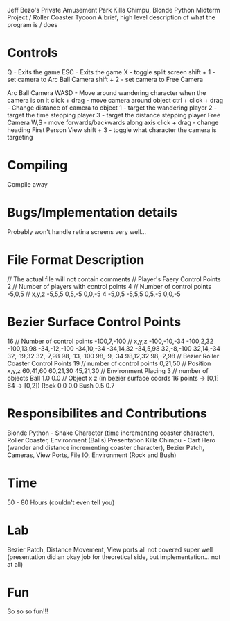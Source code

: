 Jeff Bezo's Private Amusement Park
Killa Chimpu, Blonde Python
Midterm Project / Roller Coaster Tycoon
A brief, high level description of what the program is / does

# Controls #
Q - Exits the game
ESC - Exits the game
X - toggle split screen
shift + 1 - set camera to Arc Ball Camera
shift + 2 - set camera to Free Camera

Arc Ball Camera
    WASD - Move around wandering character when the camera is on it
    click + drag - move camera around object
    ctrl + click + drag - Change distance of camera to object
    1 - target the wandering player
    2 - target the time stepping player
    3 - target the distance stepping player
Free Camera
    W,S - move forwards/backwards along axis
    click + drag - change heading
First Person View
    shift + 3 - toggle what character the camera is targeting

# Compiling #
Compile away

# Bugs/Implementation details #
Probably won't handle retina screens very well...

# File Format Description #
// The actual file will not contain comments
// Player's Faery Control Points
2 // Number of players with control points
4 // Number of control points
-5,0,5 // x,y,z
-5,5,5
0,5,-5
0,0,-5
4
-5,0,5
-5,5,5
0,5,-5
0,0,-5
# Bezier Surface Control Points #
16 // Number of control points
-100,7,-100 // x,y,z
-100,-10,-34
-100,2,32
-100,13,98
-34,-12,-100
-34,10,-34
-34,14,32
-34,5,98
32,-8,-100
32,14,-34
32,-19,32
32,-7,98
98,-13,-100
98,-9,-34
98,12,32
98,-2,98
// Bezier Roller Coaster Control Points
19 // number of control points
0,21,50 // Position x,y,z
60,41,60
60,21,30
45,21,30
// Environment Placing
3 // number of objects
Ball 1.0 0.0 // Object x z (in bezier surface coords 16 points -> [0,1] 64 -> [0,2])
Rock 0.0 0.0
Bush 0.5 0.7

# Responsibilites and Contributions #
Blonde Python - Snake Character (time incrementing coaster character), Roller Coaster, Environment (Balls) Presentation
Killa Chimpu - Cart Hero (wander and distance incrementing coaster character), Bezier Patch, Cameras,
               View Ports, File IO, Environment (Rock and Bush)

# Time #
50 - 80 Hours (couldn't even tell you)

# Lab #
Bezier Patch, Distance Movement, View ports all not covered super well (presentation did an okay job for theoretical
                                                                         side, but implementation... not at all)

# Fun #
So so so fun!!!





